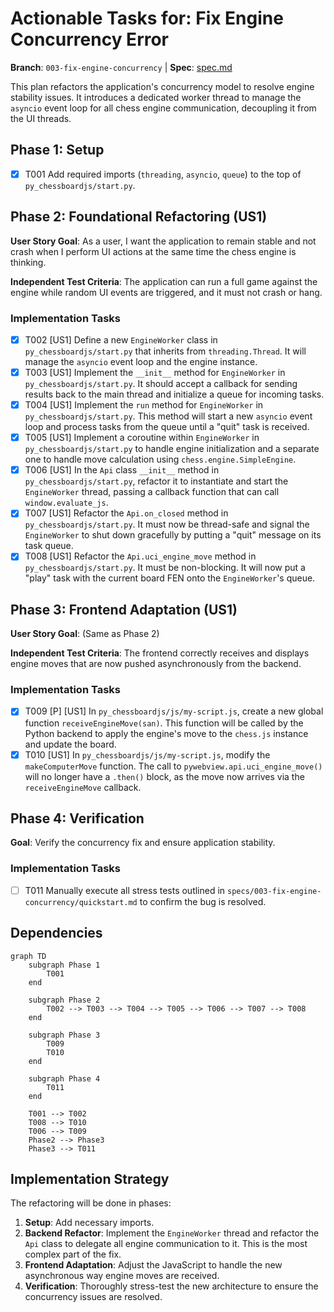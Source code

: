 # Actionable Tasks for: Fix Engine Concurrency Error

**Branch**: `003-fix-engine-concurrency` | **Spec**: [spec.md](./spec.md)

This plan refactors the application's concurrency model to resolve engine stability issues. It introduces a dedicated worker thread to manage the `asyncio` event loop for all chess engine communication, decoupling it from the UI threads.

## Phase 1: Setup

- [x] T001 Add required imports (`threading`, `asyncio`, `queue`) to the top of `py_chessboardjs/start.py`.

## Phase 2: Foundational Refactoring (US1)

**User Story Goal**: As a user, I want the application to remain stable and not crash when I perform UI actions at the same time the chess engine is thinking.

**Independent Test Criteria**: The application can run a full game against the engine while random UI events are triggered, and it must not crash or hang.

### Implementation Tasks

- [x] T002 [US1] Define a new `EngineWorker` class in `py_chessboardjs/start.py` that inherits from `threading.Thread`. It will manage the `asyncio` event loop and the engine instance.
- [x] T003 [US1] Implement the `__init__` method for `EngineWorker` in `py_chessboardjs/start.py`. It should accept a callback for sending results back to the main thread and initialize a queue for incoming tasks.
- [x] T004 [US1] Implement the `run` method for `EngineWorker` in `py_chessboardjs/start.py`. This method will start a new `asyncio` event loop and process tasks from the queue until a "quit" task is received.
- [x] T005 [US1] Implement a coroutine within `EngineWorker` in `py_chessboardjs/start.py` to handle engine initialization and a separate one to handle move calculation using `chess.engine.SimpleEngine`.
- [x] T006 [US1] In the `Api` class `__init__` method in `py_chessboardjs/start.py`, refactor it to instantiate and start the `EngineWorker` thread, passing a callback function that can call `window.evaluate_js`.
- [x] T007 [US1] Refactor the `Api.on_closed` method in `py_chessboardjs/start.py`. It must now be thread-safe and signal the `EngineWorker` to shut down gracefully by putting a "quit" message on its task queue.
- [x] T008 [US1] Refactor the `Api.uci_engine_move` method in `py_chessboardjs/start.py`. It must be non-blocking. It will now put a "play" task with the current board FEN onto the `EngineWorker`'s queue.

## Phase 3: Frontend Adaptation (US1)

**User Story Goal**: (Same as Phase 2)

**Independent Test Criteria**: The frontend correctly receives and displays engine moves that are now pushed asynchronously from the backend.

### Implementation Tasks

- [x] T009 [P] [US1] In `py_chessboardjs/js/my-script.js`, create a new global function `receiveEngineMove(san)`. This function will be called by the Python backend to apply the engine's move to the `chess.js` instance and update the board.
- [x] T010 [US1] In `py_chessboardjs/js/my-script.js`, modify the `makeComputerMove` function. The call to `pywebview.api.uci_engine_move()` will no longer have a `.then()` block, as the move now arrives via the `receiveEngineMove` callback.

## Phase 4: Verification

**Goal**: Verify the concurrency fix and ensure application stability.

### Implementation Tasks

- [ ] T011 Manually execute all stress tests outlined in `specs/003-fix-engine-concurrency/quickstart.md` to confirm the bug is resolved.

## Dependencies

```mermaid
graph TD
    subgraph Phase 1
        T001
    end

    subgraph Phase 2
        T002 --> T003 --> T004 --> T005 --> T006 --> T007 --> T008
    end

    subgraph Phase 3
        T009
        T010
    end

    subgraph Phase 4
        T011
    end

    T001 --> T002
    T008 --> T010
    T006 --> T009
    Phase2 --> Phase3
    Phase3 --> T011
```

## Implementation Strategy

The refactoring will be done in phases:
1.  **Setup**: Add necessary imports.
2.  **Backend Refactor**: Implement the `EngineWorker` thread and refactor the `Api` class to delegate all engine communication to it. This is the most complex part of the fix.
3.  **Frontend Adaptation**: Adjust the JavaScript to handle the new asynchronous way engine moves are received.
4.  **Verification**: Thoroughly stress-test the new architecture to ensure the concurrency issues are resolved.
